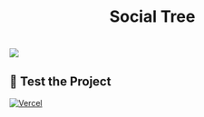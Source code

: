 <h1 align="center">Social Tree<h1>
 
<img src="https://i.imgur.com/ZZdxJUX.png" />

<br>

## 📔 **Test the Project**

[![Vercel](https://img.shields.io/static/v1?label=&message=VERCEL&color=black&style=for-the-badge&logo=VERCEL)]()
